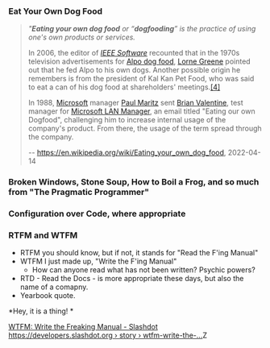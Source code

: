 ### Eat Your Own Dog Food

> _"**Eating your own dog food** or “**dogfooding**” is the practice of using one's own products or services._
> 
> In 2006, the editor of _[IEEE Software](https://en.wikipedia.org/wiki/IEEE_Software "IEEE Software")_ recounted that in the 1970s television advertisements for [Alpo dog food](https://en.wikipedia.org/wiki/Alpo_(pet_food) "Alpo (pet food)"), [Lorne Greene](https://en.wikipedia.org/wiki/Lorne_Greene "Lorne Greene") pointed out that he fed Alpo to his own dogs. Another possible origin he remembers is from the president of Kal Kan Pet Food, who was said to eat a can of his dog food at shareholders' meetings.[[4]](https://en.wikipedia.org/wiki/Eating_your_own_dog_food#cite_note-ieee-4)
> 
> In 1988, [Microsoft](https://en.wikipedia.org/wiki/Microsoft "Microsoft") manager [Paul Maritz](https://en.wikipedia.org/wiki/Paul_Maritz "Paul Maritz") sent [Brian Valentine](https://en.wikipedia.org/wiki/Brian_Valentine "Brian Valentine"), test manager for [Microsoft LAN Manager](https://en.wikipedia.org/wiki/Microsoft_LAN_Manager "Microsoft LAN Manager"), an email titled "Eating our own Dogfood", challenging him to increase internal usage of the company's product. From there, the usage of the term spread through the company.
> 
> -- https://en.wikipedia.org/wiki/Eating_your_own_dog_food, 2022-04-14





### Broken Windows, Stone Soup, How to Boil a Frog, and so much from "The Pragmatic Programmer"

### Configuration over Code, where appropriate


### RTFM and WTFM
- RTFM you should know, but if not, it stands for "Read the F'ing Manual"
- WTFM I just made up, "Write the F'ing Manual"
	- How can anyone read what has not been written? Psychic powers?
- RTD - Read the Docs - is more appropriate these days, but also the name of a comapny.
- Yearbook quote.


*Hey, it is a thing! *

[WTFM: Write the Freaking Manual - Slashdot https://developers.slashdot.org › story › wtfm-write-the-...](https://www.google.com/url?sa=t&rct=j&q=&esrc=s&source=web&cd=&cad=rja&uact=8&ved=2ahUKEwjFoIfbiJT3AhWmLTQIHYGlAdAQFnoECAkQAQ&url=https%3A%2F%2Fdevelopers.slashdot.org%2Fstory%2F12%2F09%2F30%2F2112230%2Fwtfm-write-the-freaking-manual&usg=AOvVaw2Uaj1mVflEYCb2hsuOfRJU)Z

